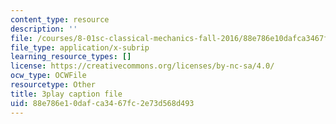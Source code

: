 ```yaml
---
content_type: resource
description: ''
file: /courses/8-01sc-classical-mechanics-fall-2016/88e786e10dafca3467fc2e73d568d493_6-7BOpZ2k04.srt
file_type: application/x-subrip
learning_resource_types: []
license: https://creativecommons.org/licenses/by-nc-sa/4.0/
ocw_type: OCWFile
resourcetype: Other
title: 3play caption file
uid: 88e786e1-0daf-ca34-67fc-2e73d568d493
---
```

